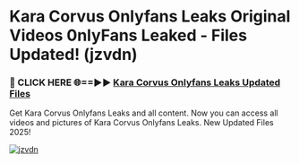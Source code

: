 # Kara Corvus Onlyfans Leaks Original Videos 0nlyFans Leaked - Files Updated! (jzvdn)

<h3>🔴 CLICK HERE 🌐==►► <a href="https://tinyurl.com/2jnfzry5" rel="nofollow">Kara Corvus Onlyfans Leaks Updated Files</a></h3>

Get Kara Corvus Onlyfans Leaks and all content. Now you can access all videos and pictures of Kara Corvus Onlyfans Leaks. New Updated Files 2025!

[![jzvdn](https://i.imgur.com/GyGTBgg.gif)](https://tinyurl.com/2jnfzry5)
